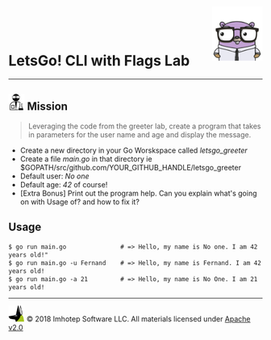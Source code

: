 <img src="../assets/gophernand.png" align="right" width="100" height="auto"/>

<br/>
<br/>
<br/>

# LetsGo! CLI with Flags Lab

---
## <img src="../assets/lab.png" width="auto" height="32"/> Mission


> Leveraging the code from the greeter lab, create a program that takes in parameters
> for the user name and age and display the message.

* Create a new directory in your Go Worskspace called *letsgo_greeter*
* Create a file *main.go* in that directory ie $GOPATH/src/github.com/YOUR_GITHUB_HANDLE/letsgo_greeter
* Default user: *No one*
* Default age: *42* of course!
* [Extra Bonus] Print out the program help. Can you explain what's going on with Usage of? and how to fix it?

## Usage

```shell
$ go run main.go               # => Hello, my name is No one. I am 42 years old!"
$ go run main.go -u Fernand    # => Hello, my name is Fernand. I am 42 years old!
$ go run main.go -a 21         # => Hello, my name is No One. I am 21 years old!
```

---
<img src="../assets/imhotep_logo.png" width="32" height="auto"/> © 2018 Imhotep Software LLC.
All materials licensed under [Apache v2.0](http://www.apache.org/licenses/LICENSE-2.0)